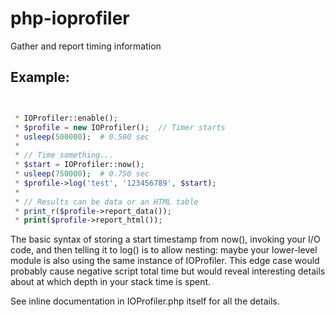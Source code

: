 # php-ioprofiler

Gather and report timing information

## Example:

```php


 * IOProfiler::enable();
 * $profile = new IOProfiler();  // Timer starts
 * usleep(500000);  # 0.500 sec
 *
 * // Time something...
 * $start = IOProfiler::now();
 * usleep(750000);  # 0.750 sec
 * $profile->log('test', '123456789', $start);
 *
 * // Results can be data or an HTML table
 * print_r($profile->report_data());
 * print($profile->report_html());
```

The basic syntax of storing a start timestamp from now(), invoking your I/O
code, and then telling it to log() is to allow nesting: maybe your lower-level
module is also using the same instance of IOProfiler.  This edge case would
probably cause negative script total time but would reveal interesting details
about at which depth in your stack time is spent.

See inline documentation in IOProfiler.php itself for all the details.
